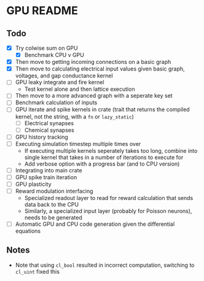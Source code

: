# GPU README

## Todo

- [x] Try colwise sum on GPU
  - [x] Benchmark CPU v GPU
- [x] Then move to getting incoming connections on a basic graph
- [x] Then move to calculating electrical input values given basic graph, voltages, and gap conductance kernel
- [ ] GPU leaky integrate and fire kernel
  - Test kernel alone and then lattice execution
- [ ] Then move to a more advanced graph with a seperate key set
- [ ] Benchmark calculation of inputs
- [ ] GPU iterate and spike kernels in crate (trait that returns the compiled kernel, not the string, with a `fn` or `lazy_static`)
  - [ ] Electrical synapses
  - [ ] Chemical synapses
- [ ] GPU history tracking
- [ ] Executing simulation timestep multiple times over
  - If executing multiple kernels seperately takes too long, combine into single kernel that takes in a number of iterations to execute for
  - Add verbose option with a progress bar (and to CPU version)
- [ ] Integrating into main crate
- [ ] GPU spike train iteration
- [ ] GPU plasticity
- [ ] Reward modulation interfacing
  - Specialized readout layer to read for reward calculation that sends data back to the CPU
  - Similarly, a specialized input layer (probably for Poisson neurons), needs to be generated
- [ ] Automatic GPU and CPU code generation given the differential equations

## Notes

- Note that using `cl_bool` resulted in incorrect computation, switching to `cl_uint` fixed this
